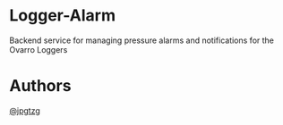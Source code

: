 # Logger-Alarm
Backend service for managing pressure alarms and notifications for the Ovarro Loggers

# Authors

[@jpgtzg](https://github.com/jpgtzg)
